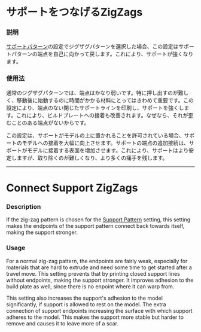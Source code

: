 サポートをつなげるZigZags
===
### **説明**
[サポートパターン](support_pattern.md)の設定でジグザグパターンを選択した場合、この設定はサポートパターンの端点を自己に向かって戻します。これにより、サポートが強くなります。

### **使用法**
通常のジグザグパターンでは、端点はかなり弱いです。特に押し出すのが難しく、移動後に始動するのに時間がかかる材料にとってはきわめて重要です。この設定により、端点のない閉じたサポートラインを印刷し、サポートを強くします。これにより、ビルドプレートへの接着も改善されます。なぜなら、それが歪むことのある端点がないからです。

この設定は、サポートがモデルの上に置かれることを許可されている場合、サポートのモデルへの接着を大幅に向上させます。サポートの端点の追加接続は、サポートがモデルに接着する表面を増加させます。これにより、サポートはより安定しますが、取り除くのが難しくなり、より多くの痛手を残します。

---

Connect Support ZigZags
====
### **Description**
If the zig-zag pattern is chosen for the [Support Pattern](support_pattern.md) setting, this setting makes the endpoints of the support pattern connect back towards itself, making the support stronger.

### **Usage**
For a normal zig-zag pattern, the endpoints are fairly weak, especially for materials that are hard to extrude and need some time to get started after a travel move. This setting prevents that by printing closed support lines without endpoints, making the support stronger. It improves adhesion to the build plate as well, since there is no enpoint where it can warp from.

This setting also increases the support's adhesion to the model significantly, if support is allowed to rest on the model. The extra connection of support endpoints increasing the surface with which support adheres to the model. This makes the support more stable but harder to remove and causes it to leave more of a scar.